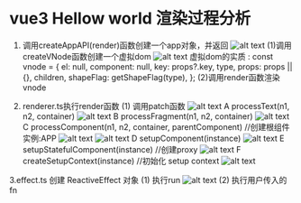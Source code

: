 # vue3 Hellow world 渲染过程分析
1. 调用createAppAPI(render)函数创建一个app对象，并返回
![alt text](image.png)
(1)调用createVNode函数创建一个虚拟dom
![alt text](image-1.png)
虚拟dom的实质 :
const vnode = {
    el: null,
    component: null,
    key: props?.key,
    type,
    props: props || {},
    children,
    shapeFlag: getShapeFlag(type),
};
(2)调用render函数渲染vnode

2. renderer.ts执行render函数
(1) 调用patch函数
![alt text](image-2.png)
A processText(n1, n2, container)
![alt text](image-3.png)
B processFragment(n1, n2, container)
![alt text](image-4.png)
C processComponent(n1, n2, container, parentComponent) //创建根组件实例:APP
![alt text](image-5.png)
![alt text](image-6.png)
D setupComponent(instance)
![alt text](image-8.png)
E setupStatefulComponent(instance) //创建proxy
![alt text](image-7.png)
F createSetupContext(instance) //初始化 setup context
![alt text](image-9.png)

3.effect.ts 创建 ReactiveEffect 对象
(1) 执行run
![alt text](image-10.png)
(2) 执行用户传入的fn